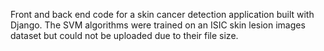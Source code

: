 Front and back end code for a skin cancer detection application built with Django. The SVM algorithms were trained on an ISIC skin lesion images dataset but could not be uploaded due to their file size.
